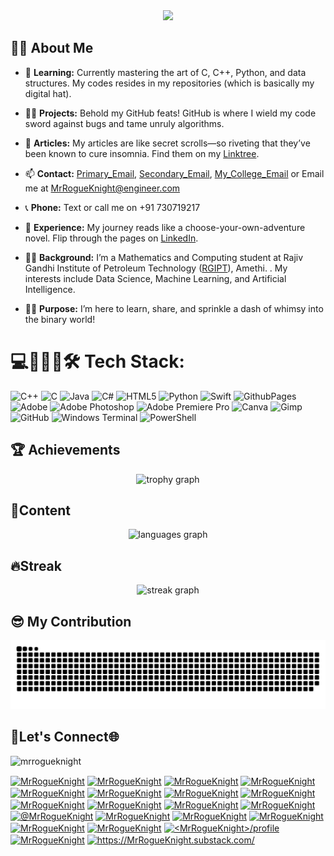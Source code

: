 <div align="center"><img height="150" src="https://yt3.googleusercontent.com/CmxS3QrNCcJ4JHGq9P5FeOW6ufbsmJrDhVndeIdh0hgFPQ25vm66aflCgmUAKnajc-rbtPrKHA=w1707-fcrop64=1,00005a57ffffa5a8-k-c0xffffffff-no-nd-rj"/></div>

## 🙋‍♂️ About Me

- 🌱 **Learning:** Currently mastering the art of C, C++, Python, and data structures. My codes resides in my repositories (which is basically my digital hat).

- 👨‍💻 **Projects:** Behold my GitHub feats! GitHub is where I wield my code sword against bugs and tame unruly algorithms.

- 📝 **Articles:** My articles are like secret scrolls—so riveting that they’ve been known to cure insomnia. Find them on my [Linktree](https://linktr.ee/MrRogueKnight).

- 📫 **Contact:** [Primary_Email](Rogue@outlook.in), [Secondary_Email](PrashantRanjan0402@gmail.com), [My_College_Email](24MC3035@rgipt.ac.in) or Email me at MrRogueKnight@engineer.com

- 📞 **Phone:** Text or call me on +91 730719217

- 📄 **Experience:** My journey reads like a choose-your-own-adventure novel. Flip through the pages on [LinkedIn](https://linkedin.com/in/MrRogueKnight).
  
- 🙋‍♂️ **Background:** I’m a Mathematics and Computing student at Rajiv Gandhi Institute of Petroleum Technology ([RGIPT](https://www.collegepravesh.com/engineering-colleges/rgipt-amethi/)), Amethi. . My interests include Data Science, Machine Learning, and Artificial Intelligence.

- 👨‍🎓 **Purpose:** I’m here to learn, share, and sprinkle a dash of whimsy into the binary world!

# 💻👨🏻‍💻🛠️ Tech Stack:
![C++](https://img.shields.io/badge/c++-%2300599C.svg?style=for-the-badge&logo=c%2B%2B&logoColor=white)
![C](https://img.shields.io/badge/c-%2300599C.svg?style=for-the-badge&logo=c&logoColor=white)
![Java](https://img.shields.io/badge/java-%23ED8B00.svg?style=for-the-badge&logo=openjdk&logoColor=white)
![C#](https://img.shields.io/badge/c%23-%23239120.svg?style=for-the-badge&logo=csharp&logoColor=white)
![HTML5](https://img.shields.io/badge/html5-%23E34F26.svg?style=for-the-badge&logo=html5&logoColor=white)
![Python](https://img.shields.io/badge/python-3670A0?style=for-the-badge&logo=python&logoColor=ffdd54)
![Swift](https://img.shields.io/badge/swift-F54A2A?style=for-the-badge&logo=swift&logoColor=white)
![GithubPages](https://img.shields.io/badge/github%20pages-121013?style=for-the-badge&logo=github&logoColor=white)
![Adobe](https://img.shields.io/badge/adobe-%23FF0000.svg?style=for-the-badge&logo=adobe&logoColor=white)
![Adobe Photoshop](https://img.shields.io/badge/adobe%20photoshop-%2331A8FF.svg?style=for-the-badge&logo=adobe%20photoshop&logoColor=white)
![Adobe Premiere Pro](https://img.shields.io/badge/Adobe%20Premiere%20Pro-9999FF.svg?style=for-the-badge&logo=Adobe%20Premiere%20Pro&logoColor=white)
![Canva](https://img.shields.io/badge/Canva-%2300C4CC.svg?style=for-the-badge&logo=Canva&logoColor=white)
![Gimp](https://img.shields.io/badge/Gimp-657D8B?style=for-the-badge&logo=gimp&logoColor=FFFFFF)
![GitHub](https://img.shields.io/badge/github-%23121011.svg?style=for-the-badge&logo=github&logoColor=white)
![Windows Terminal](https://img.shields.io/badge/Windows%20Terminal-%234D4D4D.svg?style=for-the-badge&logo=windows-terminal&logoColor=white)
![PowerShell](https://img.shields.io/badge/PowerShell-%235391FE.svg?style=for-the-badge&logo=powershell&logoColor=white)


## 🏆 Achievements
<div align="center"><img src="https://github-profile-trophy.vercel.app?username=MrRogueKnight&theme=discord&column=3&row=1&margin-w=8&margin-h=8&no-bg=false&no-frame=false&order=4" height="150" alt="trophy graph"/>
</div>

## 📝Content
<div align="center">
<img src="https://github-readme-stats.vercel.app/api/top-langs?username=MrRogueKnight&locale=en&hide_title=false&layout=compact&card_width=320&langs_count=5&theme=dracula&hide_border=false&order=2" height="150" alt="languages graph"/>
</div>

## 🔥Streak
<div align="center">
<img src="https://streak-stats.demolab.com?user=MrRogueKnight&locale=en&mode=daily&theme=dracula&hide_border=false&border_radius=5&order=3" height="150" alt="streak graph"/>
</div>

## 😎 My Contribution
<div align="center">
<img src="https://raw.githubusercontent.com/MrRogueKnight/MrRogueKnight/output/snake.svg" alt="Snake animation"/>
</div>

## 🤝Let's Connect🌐
<p align="left"> <img src="https://komarev.com/ghpvc/?username=mrrogueknight&label=Profile%20views&color=0e75b6&style=flat" alt="mrrogueknight" /> </p>
<p align="left">
<a href="https://codepen.io/MrRogueKnight" target="blank"><img align="center" src="https://raw.githubusercontent.com/rahuldkjain/github-profile-readme-generator/master/src/images/icons/Social/codepen.svg" alt="MrRogueKnight" height="30" width="40" /></a>
<a href="https://dev.to/MrRogueKnight" target="blank"><img align="center" src="https://raw.githubusercontent.com/rahuldkjain/github-profile-readme-generator/master/src/images/icons/Social/devto.svg" alt="MrRogueKnight" height="30" width="40" /></a>
<a href="https://twitter.com/MrRogueKnight" target="blank"><img align="center" src="https://raw.githubusercontent.com/rahuldkjain/github-profile-readme-generator/master/src/images/icons/Social/twitter.svg" alt="MrRogueKnight" height="30" width="40" /></a>
<a href="https://linkedin.com/in/MrRogueKnight" target="blank"><img align="center" src="https://raw.githubusercontent.com/rahuldkjain/github-profile-readme-generator/master/src/images/icons/Social/linked-in-alt.svg" alt="MrRogueKnight" height="30" width="40" /></a>
<a href="https://stackoverflow.com/users/22721295/MrRogueKnight" target="blank"><img align="center" src="https://raw.githubusercontent.com/rahuldkjain/github-profile-readme-generator/master/src/images/icons/Social/stack-overflow.svg" alt="MrRogueKnight" height="30" width="40" /></a>
<a href="https://codesandbox.io/u/MrRogueKnight" target="blank"><img align="center" src="https://raw.githubusercontent.com/rahuldkjain/github-profile-readme-generator/master/src/images/icons/Social/codesandbox.svg" alt="MrRogueKnight" height="30" width="40" /></a>
<a href="https://kaggle.com/MrRogueKnight" target="blank"><img align="center" src="https://raw.githubusercontent.com/rahuldkjain/github-profile-readme-generator/master/src/images/icons/Social/kaggle.svg" alt="MrRogueKnight" height="30" width="40" /></a>
<a href="https://fb.com/MrRogueKnight" target="blank"><img align="center" src="https://raw.githubusercontent.com/rahuldkjain/github-profile-readme-generator/master/src/images/icons/Social/facebook.svg" alt="MrRogueKnight" height="30" width="40" /></a>
<a href="https://instagram.com/MrRogueKnight" target="blank"><img align="center" src="https://raw.githubusercontent.com/rahuldkjain/github-profile-readme-generator/master/src/images/icons/Social/instagram.svg" alt="MrRogueKnight" height="30" width="40" /></a>
<a href="https://dribbble.com/MrRogueKnight" target="blank"><img align="center" src="https://raw.githubusercontent.com/rahuldkjain/github-profile-readme-generator/master/src/images/icons/Social/dribbble.svg" alt="MrRogueKnight" height="30" width="40" /></a>
<a href="https://www.behance.net/MrRogueKnight" target="blank"><img align="center" src="https://raw.githubusercontent.com/rahuldkjain/github-profile-readme-generator/master/src/images/icons/Social/behance.svg" alt="MrRogueKnight" height="30" width="40" /></a>
<a href="https://hashnode.com/@MrRogueKnight" target="blank"><img align="center" src="https://raw.githubusercontent.com/rahuldkjain/github-profile-readme-generator/master/src/images/icons/Social/hashnode.svg" alt="MrRogueKnight" height="30" width="40" /></a>
<a href="https://medium.com/@MrRogueKnight" target="blank"><img align="center" src="https://raw.githubusercontent.com/rahuldkjain/github-profile-readme-generator/master/src/images/icons/Social/medium.svg" alt="@MrRogueKnight" height="30" width="40" /></a>
<a href="https://www.youtube.com/c/MrRogueKnight" target="blank"><img align="center" src="https://raw.githubusercontent.com/rahuldkjain/github-profile-readme-generator/master/src/images/icons/Social/youtube.svg" alt="MrRogueKnight" height="30" width="40" /></a>
<a href="https://www.codechef.com/users/MrRogueKnight" target="blank"><img align="center" src="https://cdn.jsdelivr.net/npm/simple-icons@3.1.0/icons/codechef.svg" alt="MrRogueKnight" height="30" width="40" /></a>
<a href="https://www.hackerrank.com/profile/MrRogueKnight" target="blank"><img align="center" src="https://raw.githubusercontent.com/rahuldkjain/github-profile-readme-generator/master/src/images/icons/Social/hackerrank.svg" alt="MrRogueKnight" height="30" width="40" /></a>
<a href="https://codeforces.com/profile/MrRogueKnight" target="blank"><img align="center" src="https://raw.githubusercontent.com/rahuldkjain/github-profile-readme-generator/master/src/images/icons/Social/codeforces.svg" alt="MrRogueKnight" height="30" width="40" /></a>
<a href="https://www.leetcode.com/MrRogueKnight" target="blank"><img align="center" src="https://raw.githubusercontent.com/rahuldkjain/github-profile-readme-generator/master/src/images/icons/Social/leet-code.svg" alt="MrRogueKnight" height="30" width="40" /></a>
<a href="https://auth.geeksforgeeks.org/user/MrRogueKnight/profile" target="blank"><img align="center" src="https://raw.githubusercontent.com/rahuldkjain/github-profile-readme-generator/master/src/images/icons/Social/geeks-for-geeks.svg" alt="<MrRogueKnight>/profile" height="30" width="40" /></a>
<a href="https://www.topcoder.com/members/MrRogueKnight" target="blank"><img align="center" src="https://raw.githubusercontent.com/rahuldkjain/github-profile-readme-generator/master/src/images/icons/Social/topcoder.svg" alt="MrRogueKnight" height="30" width="40" /></a>
<a href="https://MrRogueKnight.substack.com/" target="blank"><img align="center" src="https://raw.githubusercontent.com/rahuldkjain/github-profile-readme-generator/master/src/images/icons/Social/rss.svg" alt="https://MrRogueKnight.substack.com/" height="30" width="40" /></a>
</p>

<!-- ## 👌Tip
<p><a href="https://www.buymeacoffee.com/MrRogueKnight"> <img align="left" src="https://cdn.buymeacoffee.com/buttons/v2/default-yellow.png" height="50" width="210" alt="MrRogueKnight" /></a><a href="https://ko-fi.com/MrRogueKnight"> <img align="left" src="https://cdn.ko-fi.com/cdn/kofi3.png?v=3" height="50" width="210" alt="MrRogueKnight" /></a></p><br><br> 
-->
